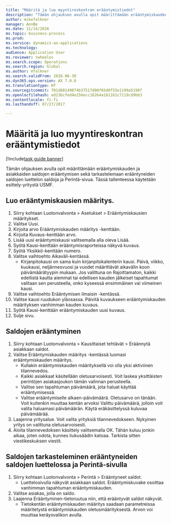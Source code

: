 ```yaml
--- 
title: "Määritä ja luo myyntireskontran erääntymistiedot"
description: "Tämän ohjauksen avulla opit määrittämään erääntymiskauden ja asiakkaiden saldojen erääntymisen sekä tarkastelemaan erääntyneiden saldojen luettelon saldoja ja Perintä-sivua."
author: mikefalkner
manager: AnnBe
ms.date: 11/14/2016
ms.topic: business-process
ms.prod: 
ms.service: dynamics-ax-applications
ms.technology: 
audience: Application User
ms.reviewer: twheeloc
ms.search.scope: Operations
ms.search.region: Global
ms.author: mfalkner
ms.search.validFrom: 2016-06-30
ms.dyn365.ops.version: AX 7.0.0
ms.translationtype: HT
ms.sourcegitcommit: f01d88149074b37517d00f03d8f55e1199a5198f
ms.openlocfilehash: ed23bcfed4e256ecc16264a181161c7119cd9bb3
ms.contentlocale: fi-fi
ms.lasthandoff: 07/27/2017

---
```

# <a name="set-up-and-generate-accounts-receivable-aging-information"></a>Määritä ja luo myyntireskontran erääntymistiedot

[!include[task guide banner](../../includes/task-guide-banner.md)]

Tämän ohjauksen avulla opit määrittämään erääntymiskauden ja asiakkaiden saldojen erääntymisen sekä tarkastelemaan erääntyneiden saldojen luettelon saldoja ja Perintä-sivua. Tässä tallenteessa käytetään esittely-yritystä USMF.


## <a name="create-an-aging-period-definition"></a>Luo erääntymiskausien määritys.
1. Siirry kohtaan Luotonvalvonta > Asetukset > Erääntymiskausien määritykset.
2. Valitse Uusi.
3. Kirjoita arvo Erääntymiskauden määritys -kenttään.
4. Kirjoita Kuvaus-kenttään arvo.
5. Lisää uusi erääntymiskausi valitsemalla alla oleva Lisää.
6. Syötä Kausi-kenttään erääntymisraporteissa näkyvä kuvaus.
7. Syötä Yksikkö-kenttään numero.
8. Valitse vaihtoehto Aikaväli-kentässä.
    * Kirjanpitokausi on sama kuin kirjanpitokalenterin kausi. Päivä, viikko, kuukausi, neljännesvuosi ja vuodet määrittävät aikavälin koon päivämäärätyypin mukaan. Jos valittuna on Rajoittamaton, kaikki edellistä kautta aiemmat tai edellisen kauden jälkeiset tapahtumat valitaan sen perusteella, onko kyseessä ensimmäinen vai viimeinen kausi.  
9. Valitse vaihtoehto Erääntymisen ilmaisin -kentässä.
10. Valitse kausi ruudukon yläosassa. Päivitä kuvaukseen erääntymiskauden määrityksen vanhimman kauden kuvaus.
11. Syötä Kausi-kenttään erääntymiskauden uusi kuvaus.
12. Sulje sivu.

## <a name="age-the-balances"></a>Saldojen erääntyminen
1. Siirry kohtaan Luotonvalvonta > Kausittaiset tehtävät > Eräännytä asiakkaan saldot.
2. Valitse Erääntymiskauden määritys -kentässä luomasi erääntymiskauden määritys.
    * Kullakin erääntymiskauden määrityksellä voi olla yksi aktiviinen tilannevedos.  
    * Kaikki asiakkaat käsitellään oletusarvoisesti. Voit laskea yksittäisten perintöjen asiakasjoukon tämän valinnan perusteella.  
    * Valitse sen tapahtuman päivämäärä, jota haluat käyttää erääntymisessä.  
    * Valitse erääntymiselle alkaen-päivämäärä. Oletusarvo on tänään. Voit kuitenkin muuttaa kentän arvoksi Valittu päivämäärä, jolloin voit valita haluamasi päivämäärän. Käytä eräkäsittelyssä kuluvaa päivämäärää.  
3. Laajenna yritysalue. Voit valita yrityksiä tilannevedokseen. Nykyinen yritys on valittuna oletusarvoisesti.
4. Aloita tilannevedoksen käsittely valitsemalla OK. Tähän kuluu jonkin aikaa, joten odota, kunnes liukusäädin katoaa. Tarkista sitten viestikeskuksen viestit.

## <a name="view-the-balances-on-the-aged-balances-list-and-on-the-collection-page"></a>Saldojen tarkasteleminen erääntyneiden saldojen luettelossa ja Perintä-sivulla
1. Siirry kohtaan Luotonvalvonta > Perintä > Erääntyneet saldot.
    * Luettelosivulla näkyvät asiakkaan saldot. Erääntymiskuvake osoittaa vanhimman tapahtuman erääntymiskauden.  
2. Valitse asiakas, jolla on saldo.
3. Laajenna Erääntyminen-tietoruutua niin, että erääntyvät saldot näkyvät.
    * Tietokentän erääntymiskauden määritys saadaan parametreissa määritetystä erääntymiskauden oletusmäärityksestä. Arvon voi muuttaa keräysvalikon avulla.  


